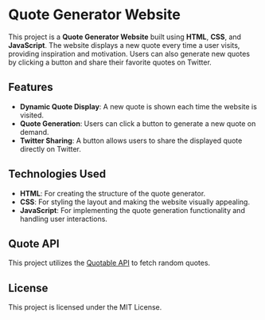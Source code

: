 # Quote Generator Website

This project is a **Quote Generator Website** built using **HTML**, **CSS**, and **JavaScript**. The website displays a new quote every time a user visits, providing inspiration and motivation. Users can also generate new quotes by clicking a button and share their favorite quotes on Twitter.

## Features

- **Dynamic Quote Display**: A new quote is shown each time the website is visited.
- **Quote Generation**: Users can click a button to generate a new quote on demand.
- **Twitter Sharing**: A button allows users to share the displayed quote directly on Twitter.

## Technologies Used

- **HTML**: For creating the structure of the quote generator.
- **CSS**: For styling the layout and making the website visually appealing.
- **JavaScript**: For implementing the quote generation functionality and handling user interactions.

## Quote API

This project utilizes the [Quotable API](https://github.com/lukePeavey/quotable) to fetch random quotes.

## License

This project is licensed under the MIT License.
